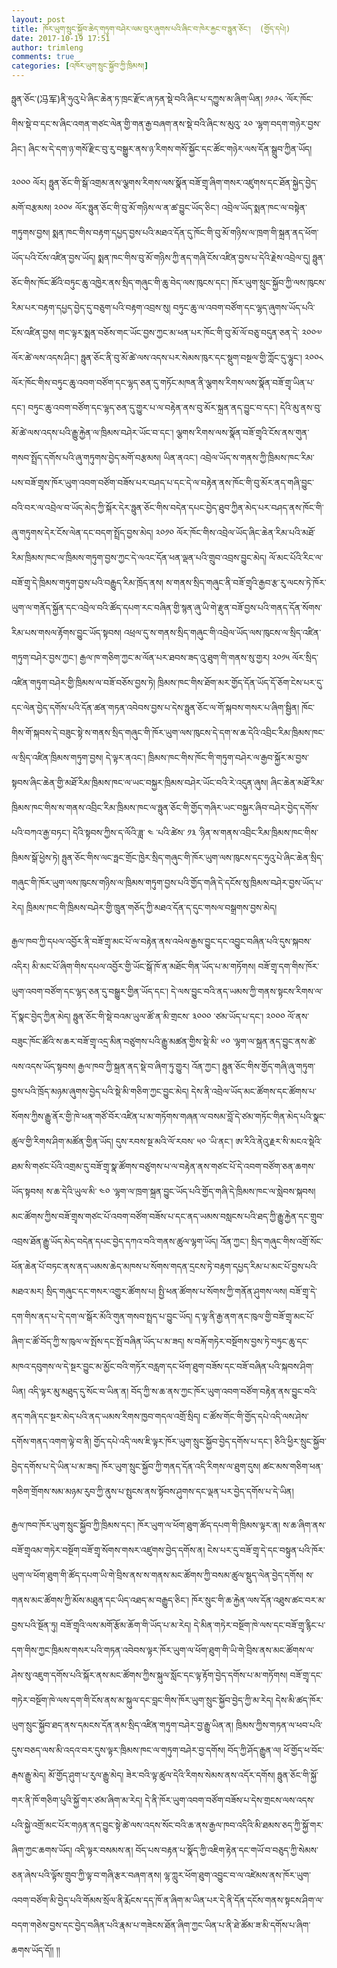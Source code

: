 ```yaml
---
layout: post
title: ཁོར་ཡུག་སྲུང་སྐྱོབ་ཆེད་གཏུག་བཤེར་ལམ་བུར་ཞུགས་པའི་ཞིང་བ་ཁེར་རྐྱང་བ་ཧྥུན་ཅོང་།  (གྱོད་དཔེ།)
date: 2017-10-19 17:51
author: trimleng
comments: true
categories: [འཁོར་ཡུག་སྲུང་སྐྱོབ་ཀྱི་ཁྲིམས།]
---
```

ཧྥུན་ཅོང་(冯军)ནི་ཧུའུ་པེ་ཞིང་ཆེན་ཏ་ཁྲང་རྫོང་ཞ་ཏན་སྡེ་བའི་ཞིང་པ་དཀྱུས་མ་ཞིག་ཡིན། ༡༩༩༨ ་ལོར་ཁོང་གིས་སྡེ་བ་དང་ས་ཞིང་འགན་གཙང་ལེན་གྱི་གན་རྒྱ་བཞག་ནས་སྡེ་བའི་ཞིང་ས་མུའུ་ ༢༠ ་ལྷག་བདག་གཉེར་བྱས་ཤིང་། ཞིང་ས་དེ་དག་ཉ་གསོ་རྫིང་བུ་རུ་བསྒྱུར་ནས་ཉ་རིགས་གསོ་སྐྱོང་དང་ཚོང་གཉེར་ལས་དོན་སྒྲུབ་ཀྱིན་ཡོད།<!--more-->

༢༠༠༠ ལོར། ཧྥུན་ཅོང་གི་སྒོ་འགྲམ་ནས་ལྕགས་རིགས་ལས་སྣོན་བཟོ་གྲྭ་ཞིག་གསར་འཛུགས་དང་ཐོན་སྐྱེད་བྱེད་མགོ་བརྩམས། ༢༠༠༦ ལོར་ཧྥུན་ཅོང་གི་བུ་མོ་གཉིས་ལ་ན་ཚ་བྱུང་ཡོད་ཅིང་། འབྲེལ་ཡོད་སྨན་ཁང་ལ་བསྟེན་གཏུགས་བྱས། སྨན་ཁང་གིས་བརྟག་དཔྱད་བྱས་པའི་མཐའ་དོན་དུ་ཁོང་གི་བུ་མོ་གཉིས་ལ་ཁྲག་གི་སྐྲན་ནད་ཕོག་ཡོད་པའི་ངོས་འཛིན་བྱས་ཡོད། སྨན་ཁང་གིས་བུ་མོ་གཉིས་ཀྱི་ནད་གཞི་ངོས་འཛིན་བྱས་པ་དེའི་རྗེས་འབྲེལ་དུ། ཧྥུན་ཅོང་གིས་ཁོང་ཚོའི་བཏུང་ཆུ་འཁྱེར་ནས་སྲིད་གཞུང་གི་ཆུ་བེད་ལས་ཁུངས་དང་། ཁོར་ཡུག་སྲུང་སྐྱོབ་ཀྱི་ལས་ཁུངས་རིམ་པར་བརྟག་དཔྱད་བྱེད་དུ་བཅུག་པའི་བརྟག་འབྲས་སུ། བཏུང་ཆུ་ལ་འབག་བཙོག་དང་ལྷད་ཞུགས་ཡོད་པའི་ངོས་འཛིན་བྱས། གང་ལྟར་སྨན་བཅོས་གང་ཡོང་བྱས་ཀྱང་མ་ཕན་པར་ཁོང་གི་བུ་མོ་ལོ་བཅུ་བདུན་ཅན་དེ་ ༢༠༠༧ ལོར་ཚེ་ལས་འདས་ཤིང་། ཧྥུན་ཅོང་ནི་བུ་མོ་ཚེ་ལས་འདས་པར་སེམས་ཁུར་དང་སྡུག་བསྔལ་གྱི་ཀློང་དུ་ལྷུང་། ༢༠༠༨ ལོར་ཁོང་གིས་བཏུང་ཆུ་འབག་བཙོག་དང་ལྷད་ཅན་དུ་གཏོང་མཁན་ནི་ལྕགས་རིགས་ལས་སྣོན་བཟོ་གྲྭ་ཡིན་པ་དང་། བཏུང་ཆུ་འབག་བཙོག་དང་ལྷད་ཅན་དུ་གྱུར་པ་ལ་བརྟེན་ནས་བུ་མོར་སྐྲན་ནད་བྱུང་བ་དང་། དེའི་མུ་ནས་བུ་མོ་ཚེ་ལས་འདས་པའི་རྒྱུ་རྐྱེན་ལ་ཁྲིམས་བཤེར་ཡོང་བ་དང་། ལྕགས་རིགས་ལས་སྣོན་བཟོ་གྲྭའི་ངོས་ནས་གུན་གསབ་སྤྲོད་དགོས་པའི་ཞུ་གཏུགས་བྱེད་མགོ་བརྩམས། ཡིན་ནའང་། འབྲེལ་ཡོད་ས་གནས་ཀྱི་ཁྲིམས་ཁང་རིམ་པས་བཟོ་གྲྭས་ཁོར་ཡུག་འབག་བཙོག་བཟོས་པར་བཤད་པ་དང་དེ་ལ་བརྟེན་ནས་ཁོང་གི་བུ་མོར་ནད་གཞི་བྱུང་བའི་བར་ལ་འབྲེལ་བ་ཡོད་མེད་ཀྱི་སྐོར་དེར་ཧྥུན་ཅོང་གིས་བདེན་དཔང་བྱེད་ཐུབ་ཀྱིན་མེད་པར་བཤད་ནས་ཁོང་གི་ཞུ་གཏུགས་དེར་ངོས་ལེན་དང་བདག་སྤྲོད་བྱས་མེད། ༢༠༡༠ ལོར་ཁོང་གིས་འབྲེལ་ཡོད་ཞིང་ཆེན་རིམ་པའི་མཐོ་རིམ་ཁྲིམས་ཁང་ལ་ཁྲིམས་གཏུག་བྱས་ཀྱང་དེ་ལའང་དོན་ཕན་ལྡན་པའི་གྲུབ་འབྲས་བྱུང་མེད། ལོ་མང་པོའི་རིང་ལ་བཟོ་གྲྭ་དེ་ཁྲིམས་གཏུག་བྱས་པའི་བརྒྱུད་རིམ་ཁྲོད་ནས། ས་གནས་སྲིད་གཞུང་ནི་བཟོ་གྲྭའི་རྒྱབ་རྩ་རུ་ལངས་ཏེ་ཁོར་ཡུག་ལ་གནོད་སྐྱོན་དང་འབྲེལ་བའི་ཚོད་དཔག་རང་བཞིན་གྱི་སྙན་ཞུ་ཡི་གེ་རྫུན་བཟོ་བྱས་པའི་གནད་དོན་སོགས་རིམ་པས་གསལ་རྟོགས་བྱུང་ཡོད་སྟབས། འཕྲལ་དུ་ས་གནས་སྲིད་གཞུང་གི་འབྲེལ་ཡོད་ལས་ཁུངས་ལ་སྲིད་འཛིན་གཏུག་བཤེར་བྱས་ཀྱང་། རྒྱལ་ཁ་གཅིག་ཀྱང་མ་ལོན་པར་ཐབས་ཟད་འུ་ཐུག་གི་གནས་སུ་གྱར། ༢༠༡༥ ལོར་སྲིད་འཛིན་གཏུག་བཤེར་གྱི་ཁྲིམས་ལ་བཟོ་བཅོས་བྱས་ཏེ། ཁྲིམས་ཁང་གིས་ཐོག་མར་གྱོད་དོན་ཡོད་དོ་ཅོག་ངེས་པར་དུ་དང་ལེན་བྱེད་དགོས་པའི་དོན་ཚན་གཏན་འབེབས་བྱས་པ་དེས་ཧྥུན་ཅོང་ལ་གོ་སྐབས་གསར་པ་ཞིག་སྦྱིན། ཁོང་གིས་གོ་སྐབས་དེ་བཟུང་སྟེ་ས་གནས་སྲིད་གཞུང་གི་ཁོར་ཡུག་ལས་ཁུངས་དེ་དག་ས་ཆ་དེའི་འབྲིང་རིམ་ཁྲིམས་ཁང་ལ་སྲིད་འཛིན་ཁྲིམས་གཏུག་བྱས། དེ་ལྟར་ནའང་། ཁྲིམས་ཁང་གིས་ཁོང་གི་གཏུག་བཤེར་ལ་རྒྱབ་སྐྱོར་མ་བྱས་སྟབས་ཞིང་ཆེན་གྱི་མཐོ་རིམ་ཁྲིམས་ཁང་ལ་ཡང་བསྐྱར་ཁྲིམས་བཤེར་ཡོང་བའི་རེ་འདུན་ཞུས། ཞིང་ཆེན་མཐོ་རིམ་ཁྲིམས་ཁང་གིས་ས་གནས་འབྲིང་རིམ་ཁྲིམས་ཁང་ལ་ཧྥུན་ཅོང་གི་གྱོད་གཞིར་ཡང་བསྐྱར་ཞིབ་བཤེར་བྱེད་དགོས་པའི་བཀའ་རྒྱ་བཏང་། དེའི་སྟབས་ཀྱིས་ད་ལོའི་ཟླ་ ༤ ་པའི་ཚེས་ ༡༣ ་ཉིན་ས་གནས་འབྲིང་རིམ་ཁྲིམས་ཁང་གིས་ཁྲིམས་སྒོ་ཕྱེས་ཏེ། ཧྤུན་ཅོང་གིས་ལང་ཧྥང་གྲོང་ཁྱེར་སྲིད་གཞུང་གི་ཁོར་ཡུག་ལས་ཁུངས་དང་ཧུའུ་པེ་ཞིང་ཆེན་སྲིད་གཞུང་གི་ཁོར་ཡུག་ལས་ཁུངས་གཉིས་ལ་ཁྲིམས་གཏུག་བྱས་པའི་གྱོད་གཞི་དེ་དངོས་སུ་ཁྲིམས་བཤེར་བྱས་ཡོད་པ་རེད། ཁྲིམས་ཁང་གི་ཁྲིམས་བཤེར་གྱི་ཁྲུན་གཅོད་ཀྱི་མཐའ་དོན་ད་དུང་གསལ་བསྒྲགས་བྱས་མེད།

རྒྱལ་ཁབ་ཀྱི་དཔལ་འབྱོར་ནི་བཟོ་གྲྭ་མང་པོ་ལ་བརྟེན་ནས་འཕེལ་རྒྱས་བྱུང་དང་འབྱུང་བཞིན་པའི་དུས་སྐབས་འདིར། མི་མང་པོ་ཞིག་གིས་དཔལ་འབྱོར་གྱི་ཡོང་སྒོ་ཁོ་ན་མཐོང་གིན་ཡོད་པ་མ་གཏོགས། བཟོ་གྲྭ་དག་གིས་ཁོར་ཡུག་འབག་བཙོག་དང་ལྷད་ཅན་དུ་བསྒྱུར་གྱིན་ཡོད་དང་། དེ་ལས་བྱུང་བའི་ནད་ཡམས་ཀྱི་གནས་སྟངས་རིགས་ལ་དོ་སྣང་བྱེད་ཀྱིན་མེད། ཧྥུན་ཅོང་གི་སྡེ་བའམ་ཡུལ་ཚོ་ན་མི་གྲངས་ ༣༠༠༠ ་ཙམ་ཡོད་པ་དང་། ༢༠༠༠ ལོ་ནས་བཟུང་ཁོང་ཚོའི་ས་ཆར་བཟོ་གྲྭ་འདྲ་མིན་བཙུགས་པའི་རྒྱུ་མཚན་གྱིས་སྡེ་མི་ ༦༠ ་ལྷག་ལ་སྐྲན་ནད་བྱུང་ནས་ཚེ་ལས་འདས་ཡོད་སྟབས། རྒྱལ་ཁབ་ཀྱི་སྐྲན་ནད་སྡེ་བ་ཞིག་ཏུ་གྱུར། འོན་ཀྱང་། ཧྥུན་ཅོང་གིས་གྱོད་གཞི་ཞུ་གཏུག་བྱས་པའི་ཁྲོད་མཉམ་ཞུགས་བྱེད་པའི་སྡེ་མི་གཅིག་ཀྱང་བྱུང་མེད། དེས་ནི་འབྲེལ་ཡོད་མང་ཚོགས་དང་ཚོགས་པ་སོགས་ཀྱིས་རྒྱུ་ནོར་གྱི་ཁེ་ཕན་གཙོ་བོར་འཛིན་པ་མ་གཏོགས་གཞན་ལ་བསམ་བློ་དེ་ཙམ་གཏོང་གིན་མེད་པའི་སྣང་ཚུལ་གྱི་རིགས་ཤིག་མཚོན་གྱིན་ཡོད། དུས་རབས་སྔ་མའི་ལོ་རབས་ ༥༠ ་ཡི་ནང་། ཨ་རིའི་ནེའུ་རྗར་སི་མངའ་སྡེའི་ཐམ་སི་གཙང་པོའི་འགྲམ་དུ་བཟོ་གྲྭ་སྣ་ཚོགས་བཙུགས་པ་ལ་བརྟེན་ནས་གཙང་པོ་དེ་འབག་བཙོག་ཅན་ཆགས་ཡོད་སྟབས། ས་ཆ་དེའི་ཡུལ་མི་ ༤༠ ་ལྷག་ལ་ཁྲག་སྐྲན་བྱུང་ཡོད་པའི་གྱོད་གཞི་དེ་ཁྲིམས་ཁང་ལ་སླེབས་སྐབས། མང་ཚོགས་ཀྱིས་བཟོ་གྲྭས་གཙང་པོ་འབག་བཙོག་བཟོས་པ་དང་ནད་ཡམས་བསླངས་པའི་ཐད་ཀྱི་རྒྱུ་རྐྱེན་དང་གྲུབ་འབྲས་ཐོན་རྒྱུ་ཡོད་མེད་བདེན་དཔང་བྱེད་དཀའ་བའི་གནས་ཚུལ་ལྷག་ཡོད། འོན་ཀྱང་། སྲིད་གཞུང་གིས་འགྲོ་སོང་ཕོན་ཆེན་པོ་བཏང་ནས་ནད་ཡམས་ཆེད་མཁས་པ་སོགས་གདན་དྲངས་ཏེ་བརྟག་དཔྱད་རིམ་པ་མང་པོ་བྱས་པའི་མཐའ་མར། སྲིད་གཞུང་དང་གསར་འགྱུར་ཚོགས་པ། སྤྱི་ཕན་ཚོགས་པ་སོགས་ཀྱི་གནོན་ཤུགས་ལས། བཟོ་གྲྭ་དེ་དག་གིས་ནད་པ་དེ་དག་ལ་སྒོར་མོའི་གུན་གསབ་སྤྲད་པ་བྱུང་ཡོད། ད་ལྟ་ནི་རྒྱ་ནག་ནང་ཁུལ་གྱི་བཟོ་གྲྭ་མང་པོ་ཞིག་ང་ཚོ་བོད་ཀྱི་ས་ཁུལ་ལ་སྤོས་དང་སྤོ་བཞིན་ཡོད་པ་མ་ཟད། ས་བརྐོ་གཏེར་བསྔོགས་བྱས་ཏེ་བཏུང་ཆུ་དང་མཁའ་དབུགས་ལ་དེ་སྔར་བྱུང་མ་མྱོང་བའི་གཏོར་བརླག་དང་ཕོག་ཐུག་བཟོས་དང་བཟོ་བཞིན་པའི་སྐབས་ཤིག་ཡིན། འདི་ལྟར་མུ་མཐུད་དུ་སོང་བ་ཡིན་ན། བོད་ཀྱི་ས་ཆ་ནས་ཀྱང་ཁོར་ཡུག་འབག་བཙོག་བརྟེན་ནས་བྱུང་བའི་ནད་གཞི་དང་སྔར་མེད་པའི་ནད་ཡམས་རིགས་ཁྱབ་གདལ་འགྲོ་སྲིད། ང་ཚོས་གོང་གི་གྱོད་དཔེ་འདི་ལས་ཤེས་དགོས་གནད་འགག་ལྟེ་བ་ནི། གྱོད་དཔེ་འདི་ལས་ཇི་ལྟར་ཁོར་ཡུག་སྲུང་སྐྱོབ་བྱེད་དགོས་པ་དང་། ཅིའི་ཕྱིར་སྲུང་སྐྱོབ་བྱེད་དགོས་པ་དེ་ཡིན་པ་མ་ཟད། ཁོར་ཡུག་སྲུང་སྐྱོབ་ཀྱི་གནད་དོན་འདི་རིགས་ལ་ཐུག་དུས། ཚང་མས་གཅིག་ཕན་གཅིག་གྲོགས་སམ་མཉམ་རུབ་ཀྱི་ནུས་པ་སྤུངས་ནས་སྟོབས་ཤུགས་དང་ལྡན་པར་བྱེད་དགོས་པ་དེ་ཡིན།

རྒྱལ་ཁབ་ཁོར་ཡུག་སྲུང་སྐྱོབ་ཀྱི་ཁྲིམས་དང་། ཁོར་ཡུག་ལ་ཕོག་ཐུག་ཚོད་དཔག་གི་ཁྲིམས་ལྟར་ན། ས་ཆ་ཞིག་ནས་བཟོ་གྲྭའམ་གཏེར་བསྔོག་བཟོ་གྲྭ་སོགས་གསར་འཛུགས་བྱེད་དགོས་ན། ངེས་པར་དུ་བཟོ་གྲྭ་དེ་དང་བསྟུན་པའི་ཁོར་ཡུག་ལ་ཕོག་ཐུག་གི་ཚོད་དཔག་ཡི་གེ་བྲིས་ནས་ས་གནས་མང་ཚོགས་ཀྱི་བསམ་ཚུལ་སྡུད་ལེན་བྱེད་དགོས། ས་གནས་མང་ཚོགས་ཀྱི་མོས་མཐུན་དང་ཡིད་འཐད་མ་བརྒྱུད་ཅིང་། ཁོར་སྲུང་གི་ཆ་རྐྱེན་ལས་དོན་འཐུས་ཚང་བར་མ་བྱས་པའི་སྔོན་ཏུ། བཟོ་གྲྭའི་ལས་མགོ་རྩོམ་ཆོག་གི་ཡོད་པ་མ་རེད། དེ་མིན་གཏེར་བསྔོག་ཁེ་ལས་དང་བཟོ་གྲྭ་རྙིང་པ་དག་གིས་ཀྱང་ཁྲིམས་གསར་པའི་གཏན་འབེབས་ལྟར་ཁོར་ཡུག་ལ་ཕོག་ཐུག་གི་ཡི་གེ་བྲིས་ནས་མང་ཚོགས་ལ་ཤེས་སུ་འཇུག་དགོས་པའི་སྐོར་ནས་མང་ཚོགས་ཀྱིས་སྐུལ་སློང་དང་ལྟ་རྟོག་བྱེད་དགོས་པ་མ་གཏོགས། བཟོ་གྲྭ་དང་གཏེར་བསྔོག་ཁེ་ལས་དག་གི་ངོས་ནས་མ་སྐུལ་དང་བླང་གིས་ཁོར་ཡུག་སྲུང་སྐྱོབ་བྱེད་ཀྱི་མ་རེད། དེས་མི་ཚད་ཁོར་ཡུག་སྲུང་སྐྱོབ་ཐད་ནས་དམངས་དོན་ནམ་སྲིད་འཛིན་གཏུག་བཤེར་བྱ་རྒྱུ་ཡིན་ན། ཁྲིམས་ཀྱིས་གཏན་ལ་ཕབ་པའི་དུས་བཅད་ལས་མི་འདའ་བར་དུས་ལྟར་ཁྲིམས་ཁང་ལ་གཏུག་བཤེར་བྱ་དགོས། བོད་ཀྱི་ཤོད་རྒྱུན་ལ། ཕོ་གྱོད་ཕ་བོང་རྒས་རྒྱུ་མེད། མོ་གྱོད་ཤུག་པ་རུལ་རྒྱུ་མེད། ཟེར་བའི་ལྟ་ཚུལ་དེའི་རིགས་སེམས་ནས་འདོར་དགོས། ཧྥུན་ཅོང་གི་སྐྱོ་གར་ནི་ཁོ་གཅིག་པུའི་སྐྱོ་གར་ཙམ་ཞིག་མ་རེད། དེ་ནི་ཁོར་ཡུག་འབག་བཙོག་བཟོས་པ་དེས་གྲངས་ལས་འདས་པའི་སྐྱེ་འགྲོ་མང་པོར་གཉན་ནད་བྱུང་སྟེ་ཚེ་ལས་འདས་སོང་བའི་ཆ་ནས་རྒྱལ་ཁབ་འདིའི་མི་ཐམས་ཅད་ཀྱི་སྐྱོ་གར་ཞིག་ཀྱང་ཆགས་ཡོད། འདི་ལྟར་བསམས་ན། བོད་པས་བརྟན་པ་སྣོད་ཀྱི་འཇིག་རྟེན་དང་གཡོ་བ་བཅུད་ཀྱི་སེམས་ཅན་ཞེས་པའི་ལྟོས་གྲུབ་ཀྱི་ལྟ་བ་གཞི་རྩར་བཞག་ནས། ལྷ་ཀླུར་ཕོག་ཐུག་འབྱུང་བ་ལ་འཛེམས་ནས་ཁོར་ཡུག་འབག་བཙོག་མི་བྱེད་པའི་གོམས་སྲོལ་ནི་རྨོངས་དད་ཁོ་ན་ཞིག་མ་ཡིན་པར་དེ་ནི་དོན་དངོས་གནས་སྟངས་ཤིག་ལ་བདག་གཅེས་བྱས་དང་བྱེད་བཞིན་པའི་རྣམ་པ་གཟེངས་ཐོན་ཞིག་ཀྱང་ཡིན་པ་ནི་ཐེ་ཚོམ་ཟ་མི་དགོས་པ་ཞིག་ཆགས་ཡོད་དོ།། །།

&nbsp;
